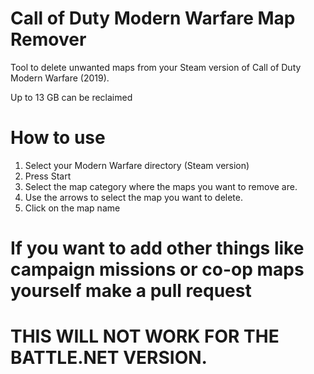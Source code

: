 # Call of Duty Modern Warfare Map Remover
Tool to delete unwanted maps from your Steam version of Call of Duty Modern Warfare (2019).

Up to 13 GB can be reclaimed

# How to use
1. Select your Modern Warfare directory (Steam version)
2. Press Start
3. Select the map category where the maps you want to remove are.
4. Use the arrows to select the map you want to delete.
5. Click on the map name

# If you want to add other things like campaign missions or co-op maps yourself make a pull request

# THIS WILL NOT WORK FOR THE BATTLE.NET VERSION.
